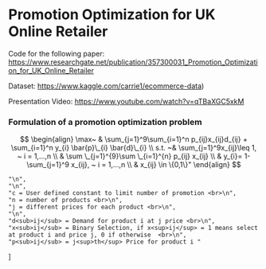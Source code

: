 # Promotion Optimization for UK Online Retailer

Code for the following paper:
https://www.researchgate.net/publication/357300031_Promotion_Optimization_for_UK_Online_Retailer

Dataset:
https://www.kaggle.com/carrie1/ecommerce-data)

Presentation Video:
https://www.youtube.com/watch?v=qTBaXGC5xkM

### Formulation of a promotion optimization problem

$$
\begin{align}
\max~ & \sum_{j=1}^9\sum_{i=1}^n p_{ij}x_{ij}d_{ij} + \sum_{i=1}^n y_{i} \bar{p}\_{i} \bar{d}\_{i} \\
s.t. ~& \sum_{j=1}^9x_{ij}\leq 1, ~ i = 1,...,n \\
& \sum \_{j=1}^{9}\sum \_{i=1}^{n} p_{ij} x_{ij} \\
& y_{i}= 1-\sum_{j=1}^9 x_{ij}, ~ i = 1,...,n \\
& x_{ij} \in \{0,1\}"
\end{align}
$$

    "\n",
    "\n",
    "c = User defined constant to limit number of promotion <br>\n",
    "n = number of products <br>\n",
    "j = different prices for each product <br>\n",
    "\n",
    "d<sub>ij</sub> = Demand for product i at j price <br>\n",
    "x<sub>ij</sub> = Binary Selection, if x<sup>ij</sup> = 1 means select at product i and price j, 0 if otherwise  <br>\n",
    "p<sub>ij</sub> = j<sup>th</sup> Price for product i "
   ]
